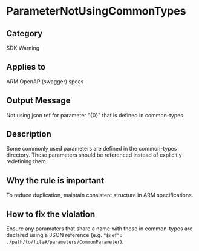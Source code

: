 # ParameterNotUsingCommonTypes

## Category

SDK Warning

## Applies to

ARM OpenAPI(swagger) specs

## Output Message

Not using json ref for parameter "{0}" that is defined in common-types

## Description

Some commonly used parameters are defined in the common-types directory. These parameters should be referenced instead of explicitly redefining them.

## Why the rule is important

To reduce duplication, maintain consistent structure in ARM specifications.

## How to fix the violation

Ensure any paramaters that share a name with those in common-types are declared using a JSON reference (e.g. `"$ref": ./path/to/file#/parameters/CommonParameter`).
